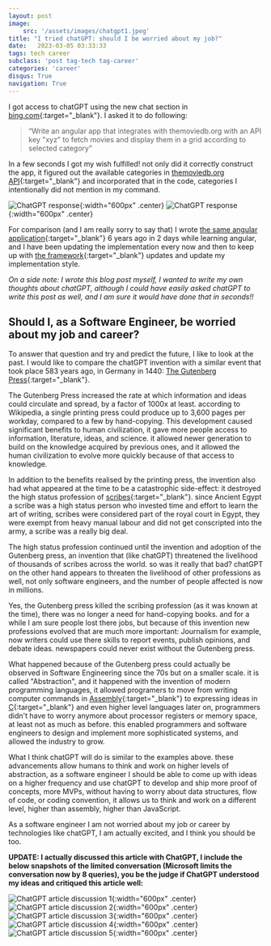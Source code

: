 ```yaml
---
layout: post
image: 
    src: '/assets/images/chatgpt1.jpeg'
title: "I tried chatGPT: should I be worried about my job?"
date:   2023-03-05 03:33:33
tags: tech career
subclass: 'post tag-tech tag-career'
categories: 'career'
disqus: True
navigation: True
---
```


I got access to chatGPT using the new chat section in [bing.com](https://www.bing.com/){:target="_blank"}. I asked it to do following:

>  “Write an angular app that integrates with themoviedb.org with an API key "xyz" to fetch movies and display them in a grid according to selected category”

In a few seconds I got my wish fulfilled! not only did it correctly construct the app, it figured out the available categories in [themoviedb.org API](https://www.themoviedb.org/documentation/api){:target="_blank"} and incorporated that in the code, categories I intentionally did not mention in my command.

![ChatGPT response](/assets/images/chatgpt_2.jpeg){:width="600px" .center}
![ChatGPT response](/assets/images/chatgpt_3.jpeg){:width="600px" .center}

For comparison (and I am really sorry to say that) I wrote [the same angular application](https://github.com/mkamhawi/angular-movies-app){:target="_blank"} 6 years ago in 2 days while learning angular, and I have been updating the implementation every now and then to keep up with [the framework](https://angular.io/){:target="_blank"} updates and update my implementation style.

*On a side note: I wrote this blog post myself, I wanted to write my own thoughts about chatGPT, although I could have easily asked chatGPT to write this post as well, and I am sure it would have done that in seconds!!*

## Should I, as a Software Engineer, be worried about my job and career?

To answer that question and try and predict the future, I like to look at the past. I would like to compare the chatGPT invention with a similar event that took place 583 years ago, in Germany in 1440: [The Gutenberg Press](https://en.wikipedia.org/wiki/Printing_press){:target="_blank"}.

The Gutenberg Press increased the rate at which information and ideas could circulate and spread, by a factor of 1000x at least. according to Wikipedia, a single printing press could produce up to 3,600 pages per workday, compared to a few by hand-copying. This development caused significant benefits to human civilization, it gave more people access to information, literature, ideas, and science. it allowed newer generation to build on the knowledge acquired by previous ones, and it allowed the human civilization to evolve more quickly because of that access to knowledge.

In addition to the benefits realised by the printing press, the invention also had what appeared at the time to be a catastrophic side-effect: it destroyed the high status profession of [scribes](https://en.wikipedia.org/wiki/Scribe){:target="_blank"}. since Ancient Egypt a scribe was a high status person who invested time and effort to learn the art of writing, scribes were considered part of the royal court in Egypt, they were exempt from heavy manual labour and did not get conscripted into the army, a scribe was a really big deal.

The high status profession continued until the invention and adoption of the Gutenberg press, an invention that (like chatGPT) threatened the livelihood of thousands of scribes across the world. so was it really that bad? chatGPT on the other hand appears to threaten the livelihood of other professions as well, not only software engineers, and the number of people affected is now in millions.

Yes, the Gutenberg press killed the scribing profession (as it was known at the time), there was no longer a need for hand-copying books. and for a while I am sure people lost there jobs, but because of this invention new professions evolved that are much more important: Journalism for example, now writers could use there skills to report events, publish opinions, and debate ideas. newspapers could never exist without the Gutenberg press.

What happened because of the Gutenberg press could actually be observed in Software Engineering since the 70s but on a smaller scale. it is called "Abstraction", and it happened with the invention of modern programming languages, it allowed programers to move from writing computer commands in [Assembly](https://en.wikipedia.org/wiki/Assembly_language){:target="_blank"} to expressing ideas in [C](https://en.wikipedia.org/wiki/C_(programming_language)){:target="_blank"} and even higher level languages later on, programmers didn't have to worry anymore about processor registers or memory space, at least not as much as before. this enabled programmers and software engineers to design and implement more sophisticated systems, and allowed the industry to grow.

What I think chatGPT will do is similar to the examples above. these advancements allow humans to think and work on higher levels of abstraction, as a software engineer I should be able to come up with ideas on a higher frequency and use chatGPT to develop and ship more proof of concepts, more MVPs, without having to worry about data structures, flow of code, or coding convention, it allows us to think and work on a different level, higher than assembly, higher than JavaScript.

As a software engineer I am not worried about my job or career by technologies like chatGPT, I am actually excited, and I think you should be too.

**UPDATE: I actually discussed this article with ChatGPT, I include the below snapshots of the limited conversation (Microsoft limits the conversation now by 8 queries), you be the judge if ChatGPT understood my ideas and critiqued this article well:**

![ChatGPT article discussion 1](/assets/images/chatgpt_article_discussion_1.jpeg){:width="600px" .center}
![ChatGPT article discussion 2](/assets/images/chatgpt_article_discussion_2.jpeg){:width="600px" .center}
![ChatGPT article discussion 3](/assets/images/chatgpt_article_discussion_3.jpeg){:width="600px" .center}
![ChatGPT article discussion 4](/assets/images/chatgpt_article_discussion_4.jpeg){:width="600px" .center}
![ChatGPT article discussion 5](/assets/images/chatgpt_article_discussion_5.jpeg){:width="600px" .center}